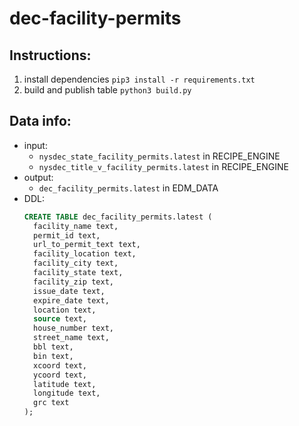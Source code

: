 # dec-facility-permits

## Instructions: 
1. install dependencies `pip3 install -r requirements.txt`
2. build and publish table `python3 build.py`

## Data info: 
* input:
  * `nysdec_state_facility_permits.latest` in RECIPE_ENGINE
  * `nysdec_title_v_facility_permits.latest` in RECIPE_ENGINE
* output: 
  * `dec_facility_permits.latest` in EDM_DATA
* DDL: 
  ```sql
  CREATE TABLE dec_facility_permits.latest (
    facility_name text,
    permit_id text,
    url_to_permit_text text,
    facility_location text,
    facility_city text,
    facility_state text,
    facility_zip text,
    issue_date text,
    expire_date text,
    location text,
    source text,
    house_number text,
    street_name text,
    bbl text,
    bin text,
    xcoord text,
    ycoord text,
    latitude text,
    longitude text,
    grc text
  );
  ```